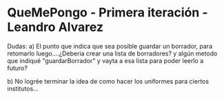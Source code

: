 # QueMePongo - Primera iteración - Leandro Alvarez


Dudas: 
a) El punto que indica que sea posible guardar un borrador, para retomarlo luego....¿Deberia crear una lista de borradores? y algún metodo que indiqué "guardarBorrador" y vayta a esa lista para poder leerlo a futuro?


b) No logrée terminar la idea de como hacer los uniformes para ciertos institutos...
